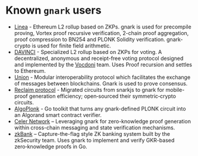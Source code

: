 # Known `gnark` users

* [Linea](https://linea.build) - Ethereum L2 rollup based on ZKPs. gnark is used for precompile proving, Vortex proof recursive verification, 2-chain proof aggregation, proof compression to BN254 and PLONK Solidity verification. gnark-crypto is used for finite field arithmetic.
* [DAVINCI](https://davinci.vote) - Specialized L2 rollup based on ZKPs for voting. A decentralized, anonymous and receipt-free voting protocol designed and implemented by the [Vocdoni](https://vocdoni.io) team. Uses Proof recursion and settles to Ethereum.
* [Union](https://union.build) - Modular interoperability protocol which facilitates the exchange of messages between blockchains. Gnark is used to prove consensus.
* [Reclaim protocol](https://reclaimprotocol.org/) - Migrated circuits from snarkjs to gnark for mobile-proof generation efficiency; open‑sourced their symmetric‑crypto circuits.
* [AlgoPlonk](https://github.com/giuliop/AlgoPlonk) - Go toolkit that turns any gnark-defined PLONK circuit into an Algorand smart contract verifier.
* [Celer Network](https://celer.network/) – Leveraging gnark for zero-knowledge proof generation within cross-chain messaging and state verification mechanisms.
* [zkBank](https://github.com/zksecurity/zkBank) – Capture-the-flag style ZK banking system built by the zkSecurity team. Uses gnark to implement and verify GKR-based zero‑knowledge proofs in Go.
